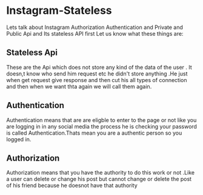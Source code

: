 # Instagram-Stateless
Lets talk about Instagram Authorization Authentication and Private and Public Api and Its stateless API first Let us know what these things are:

<h2>Stateless Api </h2>
These are the Api which does not store any kind of the data of the user . It doesn,t know who send him request etc he didn't store anything .He just when get request give response and then cut his all types of connection and then when we want thta again we will call them again.

<h2>Authentication </h2>
Authentication means that are are eligble to enter to the page or not like you are logging in in any social media the process he is checking your password is called Authentication.Thats mean you are a authentic person so you logged in.

<h2>Authorization</h2>
Authorization means that you have the authority to do this work or not .Like a user can delete or change his post but cannot change or delete the post of his friend because he doesnot have that authority